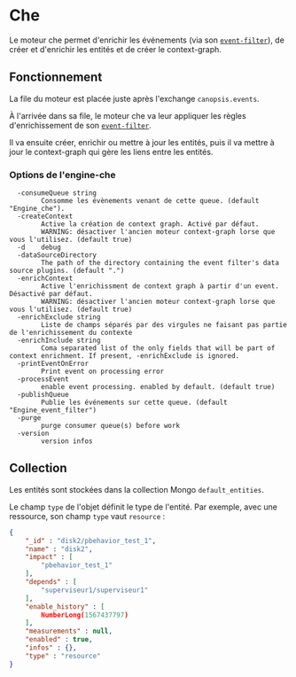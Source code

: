 # Che

Le moteur che permet d'enrichir les événements (via son [`event-filter`](moteur-che-event_filter.md)), de créer et d'enrichir les entités et de créer le context-graph.

## Fonctionnement

La file du moteur est placée juste après l'exchange `canopsis.events`.

À l'arrivée dans sa file, le moteur che va leur appliquer les règles d'enrichissement de son [`event-filter`](moteur-che-event_filter.md).

Il va ensuite créer, enrichir ou mettre à jour les entités, puis il va mettre à jour le context-graph qui gère les liens entre les entités.

### Options de l'engine-che

```
  -consumeQueue string
        Consomme les évènements venant de cette queue. (default "Engine_che").
  -createContext
        Active la création de context graph. Activé par défaut.
        WARNING: désactiver l'ancien moteur context-graph lorse que vous l'utilisez. (default true)
  -d    debug
  -dataSourceDirectory
        The path of the directory containing the event filter's data source plugins. (default ".")
  -enrichContext
        Active l'enrichissment de context graph à partir d'un event. Désactivé par défaut.
        WARNING: désactiver l'ancien moteur context-graph lorse que vous l'utilisez. (default true)
  -enrichExclude string
        Liste de champs séparés par des virgules ne faisant pas partie de l'enrichissement du contexte
  -enrichInclude string
        Coma separated list of the only fields that will be part of context enrichment. If present, -enrichExclude is ignored.
  -printEventOnError
        Print event on processing error
  -processEvent
        enable event processing. enabled by default. (default true)
  -publishQueue
        Publie les événements sur cette queue. (default "Engine_event_filter")
  -purge
        purge consumer queue(s) before work
  -version
        version infos
```

## Collection

Les entités sont stockées dans la collection Mongo `default_entities`.

Le champ `type` de l'objet définit le type de l'entité. Par exemple, avec une ressource, son champ `type` vaut `resource` :

```json
{
    "_id" : "disk2/pbehavior_test_1",
    "name" : "disk2",
    "impact" : [
        "pbehavior_test_1"
    ],
    "depends" : [
        "superviseur1/superviseur1"
    ],
    "enable_history" : [
        NumberLong(1567437797)
    ],
    "measurements" : null,
    "enabled" : true,
    "infos" : {},
    "type" : "resource"
}
```
